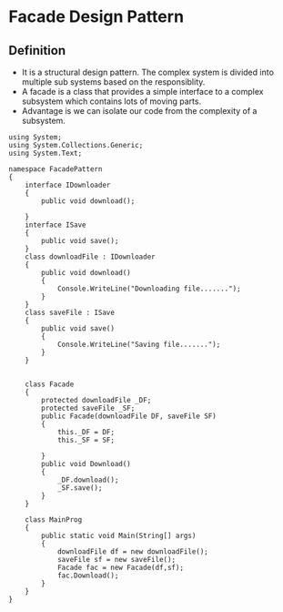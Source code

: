 # Facade Design Pattern
## Definition
* It is a structural design pattern. The complex system is divided into multiple sub systems based on the responsiblity.
* A facade is a class that provides a simple interface to a complex subsystem which contains lots of moving parts. 
* Advantage is we can isolate our code from the complexity of a subsystem. 
```
using System;
using System.Collections.Generic;
using System.Text;

namespace FacadePattern
{
    interface IDownloader
    {
        public void download();

    }
    interface ISave
    {
        public void save();
    }
    class downloadFile : IDownloader
    {
        public void download()
        {
            Console.WriteLine("Downloading file.......");
        }
    }
    class saveFile : ISave
    {
        public void save()
        {
            Console.WriteLine("Saving file.......");
        }
    }


    class Facade 
    {
        protected downloadFile _DF;
        protected saveFile _SF;
        public Facade(downloadFile DF, saveFile SF)
        {
            this._DF = DF;
            this._SF = SF;

        }
        public void Download()
        {
            _DF.download();
            _SF.save();
        }
    }

    class MainProg
    {
        public static void Main(String[] args)
        {
            downloadFile df = new downloadFile();
            saveFile sf = new saveFile();
            Facade fac = new Facade(df,sf);
            fac.Download();
        }
    }
}
```

